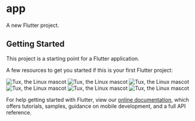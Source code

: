 # app

A new Flutter project.

## Getting Started

This project is a starting point for a Flutter application.

A few resources to get you started if this is your first Flutter project:

![Tux, the Linux mascot](/assets/images/1.png)
![Tux, the Linux mascot](/assets/images/2.png)
![Tux, the Linux mascot](/assets/images/3.png)
![Tux, the Linux mascot](/assets/images/4.png)
![Tux, the Linux mascot](/assets/images/5.png)
![Tux, the Linux mascot](/assets/images/6.png)

For help getting started with Flutter, view our
[online documentation](https://flutter.dev/docs), which offers tutorials,
samples, guidance on mobile development, and a full API reference.

